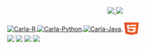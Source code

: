 <div align="center">
  <a href="https://github.com/carlaleticia">
  <img height="180em" src="https://github-readme-stats.vercel.app/api?username=carlaleticia&show_icons=true&theme=dracula&include_all_commits=true&count_private=true"/>
  <img height="180em" src="https://github-readme-stats.vercel.app/api/top-langs/?username=carlaleticia&layout=compact&langs_count=7&theme=dracula"/>
</div>
<div style="display: inline_block"><br>
  <img align="center" alt="Carla-R" height="40" width="40" img src="https://cdn.jsdelivr.net/gh/devicons/devicon/icons/r/r-original.svg">
   <img align="center" alt="Carla-Python" height="30" width="40" <img src="https://cdn.jsdelivr.net/gh/devicons/devicon/icons/python/python-original.svg">
  <img align="center" alt="Carla-Java" height="30" width="40" img src="https://cdn.jsdelivr.net/gh/devicons/devicon/icons/javascript/javascript-original.svg">
    <img align="center" alt="Carla-HTML" height="30" width="40" src="https://raw.githubusercontent.com/devicons/devicon/master/icons/html5/html5-original.svg"/>
</div>
 
<div> 
  <a href="https://www.instagram.com/carlets94/" target="_blank"><img src="https://img.shields.io/badge/-Instagram-%23E4405F?style=for-the-badge&logo=instagram&logoColor=white" target="_blank"></a>
 <a href="https://discord.com/channels/@carlets#9550" target="_blank"><img src="https://img.shields.io/badge/Discord-7289DA?style=for-the-badge&logo=discord&logoColor=white" target="_blank"></a> 
  <a href = "mailto:carlaleticia.gf@gmail.com"><img src="https://img.shields.io/badge/-Gmail-%23333?style=for-the-badge&logo=gmail&logoColor=white" target="_blank"></a>
  <a href="https://www.linkedin.com/in/carlaleticia" target="_blank"><img src="https://img.shields.io/badge/-LinkedIn-%230077B5?style=for-the-badge&logo=linkedin&logoColor=white" target="_blank"></a> 

</div>

<!---
carlaleticia/carlaleticia is a ✨ special ✨ repository because its `README.md` (this file) appears on your GitHub profile.
You can click the Preview link to take a look at your changes.
--->

